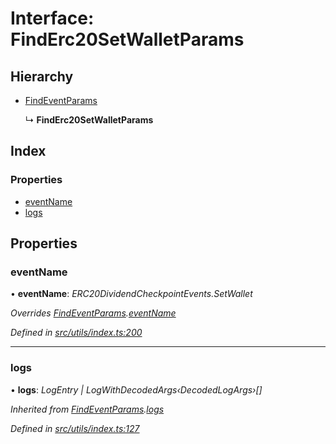 # Interface: FindErc20SetWalletParams

## Hierarchy

* [FindEventParams](_utils_index_.findeventparams.md)

  ↳ **FindErc20SetWalletParams**

## Index

### Properties

* [eventName](_utils_index_.finderc20setwalletparams.md#eventname)
* [logs](_utils_index_.finderc20setwalletparams.md#logs)

## Properties

###  eventName

• **eventName**: *ERC20DividendCheckpointEvents.SetWallet*

*Overrides [FindEventParams](_utils_index_.findeventparams.md).[eventName](_utils_index_.findeventparams.md#eventname)*

*Defined in [src/utils/index.ts:200](https://github.com/PolymathNetwork/polymath-sdk/blob/ade5412/src/utils/index.ts#L200)*

___

###  logs

• **logs**: *LogEntry | LogWithDecodedArgs‹DecodedLogArgs›[]*

*Inherited from [FindEventParams](_utils_index_.findeventparams.md).[logs](_utils_index_.findeventparams.md#logs)*

*Defined in [src/utils/index.ts:127](https://github.com/PolymathNetwork/polymath-sdk/blob/ade5412/src/utils/index.ts#L127)*
